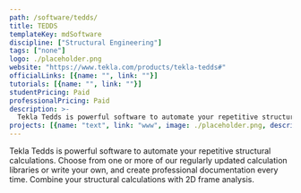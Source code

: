 ```yaml
---
path: /software/tedds/
title: TEDDS
templateKey: mdSoftware
discipline: ["Structural Engineering"]
tags: ["none"]
logo: ./placeholder.png
website: "https://www.tekla.com/products/tekla-tedds#"
officialLinks: [{name: "", link: ""}]
tutorials: [{name: "", link: ""}]
studentPricing: Paid
professionalPricing: Paid
description: >-
  Tekla Tedds is powerful software to automate your repetitive structural calculations. Choose from one or more of our regularly updated calculation libraries or write your own, and create professional documentation every time. Combine your structural calculations with 2D frame analysis.
projects: [{name: "text", link: "www", image: ./placeholder.png, description: "blah blah"}]
---
```


Tekla Tedds is powerful software to automate your repetitive structural calculations. Choose from one or more of our regularly updated calculation libraries or write your own, and create professional documentation every time. Combine your structural calculations with 2D frame analysis.
